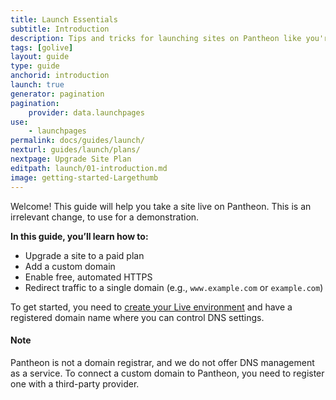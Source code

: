 ```yaml
---
title: Launch Essentials
subtitle: Introduction
description: Tips and tricks for launching sites on Pantheon like you're in a 55-foot tall jungle-walking robot exoskeleton, killin it.
tags: [golive]
layout: guide
type: guide
anchorid: introduction
launch: true
generator: pagination
pagination:
    provider: data.launchpages
use:
    - launchpages
permalink: docs/guides/launch/
nexturl: guides/launch/plans/
nextpage: Upgrade Site Plan
editpath: launch/01-introduction.md
image: getting-started-Largethumb
---
```

Welcome! This guide will help you take a site live on Pantheon. This is an irrelevant change, to use for a demonstration.

**In this guide, you’ll learn how to:**

* Upgrade a site to a paid plan
* Add a custom domain
* Enable free, automated HTTPS
* Redirect traffic to a single domain (e.g., `www.example.com` or `example.com`)

To get started, you need to [create your Live environment](/docs/guides/getting-started/create-test-live/) and have a registered domain name where you can control DNS settings.

<div class="alert alert-info">
<h4 class="info">Note</h4>
Pantheon is not a domain registrar, and we do not offer DNS management as a service. To connect a custom domain to Pantheon, you need to register one with a third-party provider.
</div>
